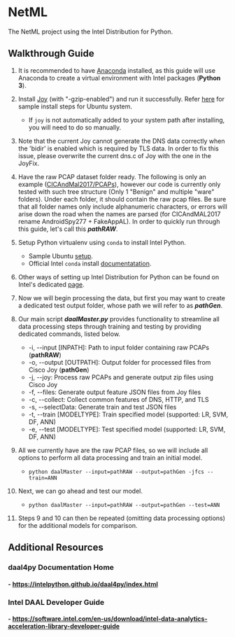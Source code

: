 # NetML
The NetML project using the Intel Distribution for Python.

## Walkthrough Guide
1. It is recommended to have [Anaconda](https://docs.anaconda.com/anaconda/install/linux/) installed, as this guide will use Anaconda to create a virtual environment with Intel packages (**Python 3**).

2. Install [Joy](https://github.com/cisco/joy) (with "-gzip-enabled") and run it successfully. Refer [here](docs/sampleJoyInstall.md) for sample install steps for Ubuntu system.
    - If `joy` is not automatically added to your system path after installing, you will need to do so manually.
    
3. Note that the current Joy cannot generate the DNS data correctly when the 'bidir' is enabled which is required by TLS data. In order to fix this issue, please overwrite the current dns.c of Joy with the one in the JoyFix.

4. Have the raw PCAP dataset folder ready. The following is only an example ([CICAndMal2017/PCAPs](https://www.unb.ca/cic/datasets/andmal2017.html)), however our code is currently only tested with such tree structure (Only 1 "Benign" and multiple "ware" folders). Under each folder, it should contain the raw pcap files. Be sure that all folder names only include alphanumeric characters, or errors will arise down the road when the names are parsed (for CICAndMAL2017 rename AndroidSpy277 + FakeAppAL). In order to quickly run through this guide, let's call this ***pathRAW***.

5. Setup Python virtualenv using `conda` to install Intel Python. 
    - Sample Ubuntu [setup](docs/sampleVirtualEnvSetup.md).
    - Official Intel `conda` install [documentatation](https://software.intel.com/en-us/articles/using-intel-distribution-for-python-with-anaconda).
    
6. Other ways of setting up Intel Distribution for Python can be found on Intel's dedicated [page](https://software.intel.com/en-us/distribution-for-python).

7. Now we will begin processing the data, but first you may want to create a dedicated test output folder, whose path we will refer to as ***pathGen***.

8. Our main script ***daalMaster.py*** provides functionality to streamline all data processing steps through training and testing by providing dedicated commands, listed below.
    - -i, --input [INPATH]: Path to input folder containing raw PCAPs (**pathRAW**)
    - -o, --output [OUTPATH]: Output folder for processed files from Cisco Joy (**pathGen**)
    - -j, --joy: Process raw PCAPs and generate output zip files using Cisco Joy
    - -f, --files: Generate output feature JSON files from Joy files
    - -c, --collect: Collect common features of DNS, HTTP, and TLS
    - -s, --selectData: Generate train and test JSON files
    - -t, --train [MODELTYPE]: Train specified model (supported: LR, SVM, DF, ANN)
    - -e, --test [MODELTYPE]: Test specified model (supported: LR, SVM, DF, ANN)

9. All we currently have are the raw PCAP files, so we will include all options to perform all data processing and train an initial model.
    - `python daalMaster --input=pathRAW --output=pathGen -jfcs --train=ANN`
    
10. Next, we can go ahead and test our model.
    - `python daalMaster --input=pathRAW --output=pathGen --test=ANN`

11. Steps 9 and 10 can then be repeated (omitting data processing options) for the additional models for comparison.

## Additional Resources
### daal4py Documentation Home
#### - https://intelpython.github.io/daal4py/index.html
### Intel DAAL Developer Guide
#### - https://software.intel.com/en-us/download/intel-data-analytics-acceleration-library-developer-guide
